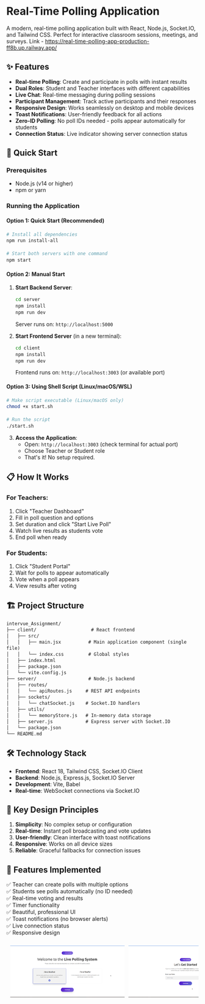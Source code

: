 # Real-Time Polling Application 

A modern, real-time polling application built with React, Node.js, Socket.IO, and Tailwind CSS. Perfect for interactive classroom sessions, meetings, and surveys.
Link - https://real-time-polling-app-production-ff8b.up.railway.app/

## ✨ Features

- **Real-time Polling**: Create and participate in polls with instant results
- **Dual Roles**: Student and Teacher interfaces with different capabilities  
- **Live Chat**: Real-time messaging during polling sessions
- **Participant Management**: Track active participants and their responses
- **Responsive Design**: Works seamlessly on desktop and mobile devices
- **Toast Notifications**: User-friendly feedback for all actions
- **Zero-ID Polling**: No poll IDs needed - polls appear automatically for students
- **Connection Status**: Live indicator showing server connection status

## 🚀 Quick Start

### Prerequisites
- Node.js (v14 or higher)
- npm or yarn

### Running the Application

#### Option 1: Quick Start (Recommended)
```bash
# Install all dependencies
npm run install-all

# Start both servers with one command
npm start
```

#### Option 2: Manual Start
1. **Start Backend Server**:
   ```bash
   cd server
   npm install
   npm run dev
   ```
   Server runs on: `http://localhost:5000`

2. **Start Frontend Server** (in a new terminal):
   ```bash
   cd client
   npm install
   npm run dev
   ```
   Frontend runs on: `http://localhost:3003` (or available port)

#### Option 3: Using Shell Script (Linux/macOS/WSL)
```bash
# Make script executable (Linux/macOS only)
chmod +x start.sh

# Run the script
./start.sh
```

3. **Access the Application**:
   - Open: `http://localhost:3003` (check terminal for actual port)
   - Choose Teacher or Student role
   - That's it! No setup required.

## 📋 How It Works

### For Teachers:
1. Click "Teacher Dashboard"
2. Fill in poll question and options
3. Set duration and click "Start Live Poll"
4. Watch live results as students vote
5. End poll when ready

### For Students:
1. Click "Student Portal"
2. Wait for polls to appear automatically
3. Vote when a poll appears
4. View results after voting

## 🏗️ Project Structure

```
intervue_Assignment/
├── client/                    # React frontend
│   ├── src/
│   │   ├── main.jsx          # Main application component (single file)
│   │   └── index.css         # Global styles
│   ├── index.html
│   ├── package.json
│   └── vite.config.js
├── server/                   # Node.js backend
│   ├── routes/
│   │   └── apiRoutes.js     # REST API endpoints
│   ├── sockets/
│   │   └── chatSocket.js    # Socket.IO handlers  
│   ├── utils/
│   │   └── memoryStore.js   # In-memory data storage
│   ├── server.js            # Express server with Socket.IO
│   └── package.json
└── README.md
```

## 🛠️ Technology Stack

- **Frontend**: React 18, Tailwind CSS, Socket.IO Client
- **Backend**: Node.js, Express.js, Socket.IO Server
- **Development**: Vite, Babel
- **Real-time**: WebSocket connections via Socket.IO

## 🎯 Key Design Principles

1. **Simplicity**: No complex setup or configuration
2. **Real-time**: Instant poll broadcasting and vote updates
3. **User-friendly**: Clean interface with toast notifications
4. **Responsive**: Works on all device sizes
5. **Reliable**: Graceful fallbacks for connection issues

## 📝 Features Implemented

✅ Teacher can create polls with multiple options  
✅ Students see polls automatically (no ID needed)  
✅ Real-time voting and results  
✅ Timer functionality  
✅ Beautiful, professional UI  
✅ Toast notifications (no browser alerts)  
✅ Live connection status  
✅ Responsive design  

<div style="display: flex; overflow-x: auto; gap: 10px; padding: 10px;">
  <img src="./Screenshots/Screenshot from 2025-08-06 15-56-15.png" alt="Teacher Dashboard" width="300"/>
  <img src="./Screenshots/Screenshot from 2025-08-06 15-56-24.png" alt="Student Portal" width="300"/>
  <img src="./Screenshots/Screenshot from 2025-08-06 16-02-18.png" alt="Poll Results" width="300"/>
   <img src="./Screenshots/Screenshot from 2025-08-06 16-03-37-1.png" alt="Poll Results" width="300"/>
  <img src="./Screenshots/Screenshot from 2025-08-06 16-05-46.png" alt="Poll Results" width="300"/>

</div>






